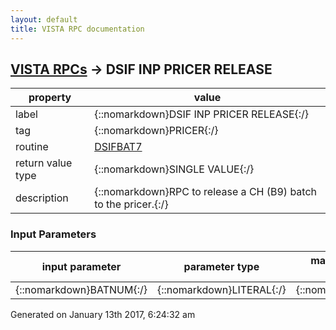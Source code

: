 ```yaml
---
layout: default
title: VISTA RPC documentation
---
```




## [VISTA RPCs](TableOfContent.md) &#8594; DSIF INP PRICER RELEASE 

 property | value 
--- | --- 
 label | {::nomarkdown}DSIF INP PRICER RELEASE{:/}
 tag | {::nomarkdown}PRICER{:/}
 routine | [DSIFBAT7](http://code.osehra.org/dox/Routine_DSIFBAT7_source.html)
 return value type | {::nomarkdown}SINGLE VALUE{:/}
 description | {::nomarkdown}RPC to release a CH (B9) batch to the pricer.{:/}

### Input Parameters

| input parameter | parameter type | maximum data length | required | description | 
| --- | --- | --- | --- | --- | 
| {::nomarkdown}BATNUM{:/} | {::nomarkdown}LITERAL{:/} | {::nomarkdown}25{:/} | {::nomarkdown}true{:/} |  | 




 Generated on January 13th 2017, 6:24:32 am